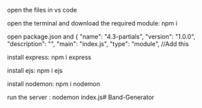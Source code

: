 open the files in vs code

open the terminal and download the required module: npm i

open package.json and 
{ "name": "4.3-partials", 
"version": "1.0.0", 
"description": "", 
"main": "index.js", 
"type": "module",    //Add this

install express: npm i express

install ejs: npm i ejs

install nodemon: npm i nodemon

run the server : nodemon index.js# Band-Generator

